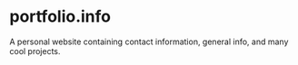 # portfolio.info
A personal website containing contact information, general info, and many cool projects.
